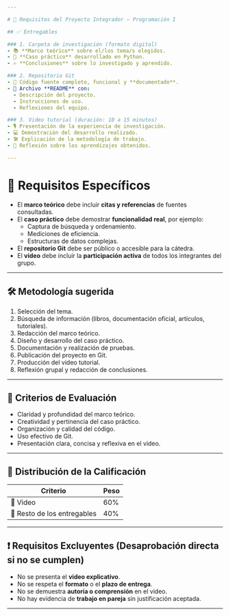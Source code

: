 ```yaml
---

# 📝 Requisitos del Proyecto Integrador – Programación I

## ✅ Entregables

### 1. Carpeta de investigación (formato digital)
- 📚 **Marco teórico** sobre el/los tema/s elegidos.
- 🐍 **Caso práctico** desarrollado en Python.
- ✍️ **Conclusiones** sobre lo investigado y aprendido.

### 2. Repositorio Git
- 🧾 Código fuente completo, funcional y **documentado**.
- 📄 Archivo **README** con:
  - Descripción del proyecto.
  - Instrucciones de uso.
  - Reflexiones del equipo.

### 3. Video tutorial (duración: 10 a 15 minutos)
- 🎙️ Presentación de la experiencia de investigación.
- 💻 Demostración del desarrollo realizado.
- 🛠️ Explicación de la metodología de trabajo.
- 💬 Reflexión sobre los aprendizajes obtenidos.

---
```


# 📌 Requisitos Específicos

- El **marco teórico** debe incluir **citas y referencias** de fuentes consultadas.
- El **caso práctico** debe demostrar **funcionalidad real**, por ejemplo:
  - Captura de búsqueda y ordenamiento.
  - Mediciones de eficiencia.
  - Estructuras de datos complejas.
- El **repositorio Git** debe ser público o accesible para la cátedra.
- El **video** debe incluir la **participación activa** de todos los integrantes del grupo.

---

## 🛠️ Metodología sugerida

1. Selección del tema.
2. Búsqueda de información (libros, documentación oficial, artículos, tutoriales).
3. Redacción del marco teórico.
4. Diseño y desarrollo del caso práctico.
5. Documentación y realización de pruebas.
6. Publicación del proyecto en Git.
7. Producción del video tutorial.
8. Reflexión grupal y redacción de conclusiones.

---

## 🧠 Criterios de Evaluación

- Claridad y profundidad del marco teórico.
- Creatividad y pertinencia del caso práctico.
- Organización y calidad del código.
- Uso efectivo de Git.
- Presentación clara, concisa y reflexiva en el video.

---

## 🧮 Distribución de la Calificación

| Criterio                          | Peso |
|----------------------------------|------|
| 🎥 Video                         | 60%  |
| 📁 Resto de los entregables      | 40%  |

---

## ❗ Requisitos Excluyentes (Desaprobación directa si no se cumplen)

- No se presenta el **video explicativo**.
- No se respeta el **formato** o el **plazo de entrega**.
- No se demuestra **autoría o comprensión** en el video.
- No hay evidencia de **trabajo en pareja** sin justificación aceptada.

---
